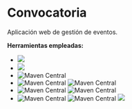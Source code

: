 # Convocatoria
Aplicación web de gestión de eventos.

**Herramientas empleadas:**

- ![](https://img.shields.io/badge/Angular-%23007396?style=flat-square&logo=angular)
- ![](https://img.shields.io/badge/Java-11-%23007396?style=flat-square&logo=java)
- ![Maven Central](https://img.shields.io/maven-central/v/org.springframework.boot/spring-boot?color=%236DB33F&label=Spring%20Boot&logo=Spring%20Boot&style=flat-square&versionSuffix=2.5.2)
- ![Maven Central](https://img.shields.io/maven-central/v/org.springframework.boot/spring-boot-starter-data-jpa?color=%236DB33F&label=Spring%20Data%20JPA&logo=Spring%20Boot&style=flat-square&versionSuffix=2.5.2) ![Maven Central](https://img.shields.io/maven-central/v/mysql/mysql-connector-java?color=%234479A1&label=MySQL&logo=MySQL&logoColor=FFF&style=flat-square)
- ![Maven Central](https://img.shields.io/maven-central/v/org.springframework.boot/spring-boot-starter-security?color=%236DB33F&label=Spring%20Security&logo=Spring%20Boot&style=flat-square&versionSuffix=2.5.2) ![Maven Central](https://img.shields.io/maven-central/v/io.jsonwebtoken/jjwt?color=blueviolet&label=JWT&logo=JSON%20Web%20Tokens&style=flat-square&versionSuffix=0.9.1)
- ![Maven Central](https://img.shields.io/maven-central/v/org.projectlombok/lombok?label=Lombok&style=flat-square) ![Maven Central](https://img.shields.io/maven-central/v/org.modelmapper.extensions/modelmapper-spring?label=Model%20Mapper&style=flat-square&versionSuffix=2.4.4) ![](https://img.shields.io/badge/Exception%20Handler-%20-red?style=flat-square)
